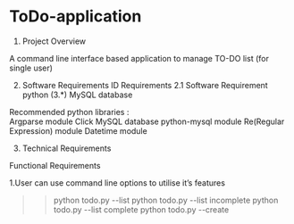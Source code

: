 # ToDo-application
1. Project Overview


A command line interface based application to manage TO-DO list (for single user)


2. Software Requirements 
ID
Requirements
2.1
Software Requirement
python (3.*)
MySQL database 

Recommended python libraries :   
Argparse module 
Click 
MySQL database 
python-mysql module
Re(Regular Expression) module
Datetime module

3. Technical Requirements

 Functional Requirements

1.User can use command line options to utilise it’s features 
  >> python todo.py --list
  >> python todo.py --list incomplete
  >> python todo.py --list complete
  >> python todo.py --create <title>
  >> python todo.py --edit-title <task-id> <updated-title>
  >> python todo.py --edit-status <task-id> <updated-status> 
  >> python todo.py --delete <task-id>
2.`Fields for task - id(auto increment), title, created_at, completed_at,   status(default: incomplete) 
3. Use MySQL database to store tasks data
4. Feature - Create new task (Disallow task creation with duplicate “title”)
5. Feature - Edit existing task (update title, mark as complete)
6. Feature - List all tasks with date as optional filter
7. Feature - Delete task(s)
8. Feature - Text search by task title







